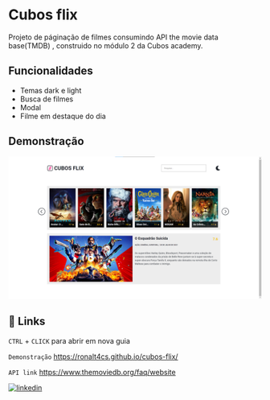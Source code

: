 
# Cubos flix

Projeto de páginação de filmes consumindo API the movie data base(TMDB)
, construido no módulo 2 da Cubos academy.



## Funcionalidades

- Temas dark e light
- Busca de filmes
- Modal
- Filme em destaque do dia


## Demonstração

![preview](assets/preview.png)

## 🔗 Links

`CTRL` + `CLICK` para abrir em nova guia

`Demonstração` https://ronalt4cs.github.io/cubos-flix/

`API link` https://www.themoviedb.org/faq/website

[![linkedin](https://img.shields.io/badge/linkedin-0A66C2?style=for-the-badge&logo=linkedin&logoColor=white)](https://www.linkedin.com/in/ronalt-augusto-66202b24b/)
